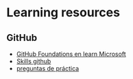 # Learning resources

<!-- _List your favorite learning resources here._ -->
## GitHub
- [GitHub Foundations en learn Microsoft](https://learn.microsoft.com/en-us/collections/o1njfe825p602p?source=docs)
- [Skills github](https://skills.github.com/)
- [preguntas de práctica](https://ghcertified.com/practice_tests/)
